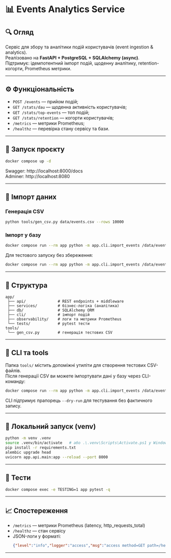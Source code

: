 # 📊 Events Analytics Service

## 🔍 Огляд
Сервіс для збору та аналітики подій користувачів (event ingestion & analytics).  
Реалізовано на **FastAPI + PostgreSQL + SQLAlchemy (async)**.  
Підтримує: ідемпотентний імпорт подій, щоденну аналітику, retention-когорти, Prometheus метрики.

---

## ⚙️ Функціональність
- `POST /events` — прийом подій;
- `GET /stats/dau` — щоденна активність користувачів;
- `GET /stats/top-events` — топ подій;
- `GET /stats/retention` — когорти користувачів;
- `/metrics` — метрики Prometheus;
- `/healthz` — перевірка стану сервісу та бази.

---

## 🧰 Запуск проєкту
```bash
docker compose up -d
```

Swagger: http://localhost:8000/docs  
Adminer: http://localhost:8080

---

## 🧮 Імпорт даних

### Генерація CSV
```bash
python tools/gen_csv.py data/events.csv --rows 10000
```

### Імпорт у базу
```bash
docker compose run --rm app python -m app.cli.import_events /data/events.csv --batch-size 5000
```

Для тестового запуску без збереження:
```bash
docker compose run --rm app python -m app.cli.import_events /data/events.csv --dry-run
```

---

## 🧠 Структура
```
app/
 ├── api/              # REST endpoints + middleware
 ├── services/         # бізнес-логіка (аналітика)
 ├── db/               # SQLAlchemy ORM
 ├── cli/              # імпорт подій
 ├── observability/    # логи та метрики Prometheus
 └── tests/            # pytest тести
tools/
 └── gen_csv.py        # генерація тестових CSV
```

---

## 🧰 CLI та tools
Папка `tools/` містить допоміжні утиліти для створення тестових CSV-файлів.  
Після генерації CSV ви можете імпортувати дані у базу через CLI-команду:

```bash
docker compose run --rm app python -m app.cli.import_events /data/events.csv --batch-size 5000
```

CLI підтримує прапорець `--dry-run` для тестування без фактичного запису.

---

## 🐍 Локальний запуск (venv)

```bash
python -m venv .venv
source .venv/bin/activate   # або .\.venv\Scripts\Activate.ps1 у Windows
pip install -r requirements.txt
alembic upgrade head
uvicorn app.api.main:app --reload --port 8000
```

---

## 🧪 Тести

```bash
docker compose exec -e TESTING=1 app pytest -q
```

---

## 📈 Спостереження

- `/metrics` — метрики Prometheus (latency, http_requests_total)
- `/healthz` — стан сервісу
- JSON-логи у форматі:
  ```json
  {"level":"info","logger":"access","msg":"access method=GET path=/healthz status=200 request_id=..."}
  ```

---
